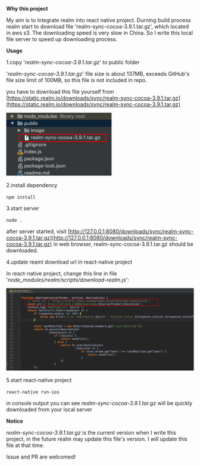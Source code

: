 **Why this project**

My aim is to integrate realm into react native project. Durning build process
realm start to download file 'realm-sync-cocoa-3.9.1.tar.gz', which located
in aws s3. The downloading speed is very slow in China. So I write this local
file server to speed up downloading process.

**Usage**

1.copy '_realm-sync-cocoa-3.9.1.tar.gz_' to public folder

'_realm-sync-cocoa-3.9.1.tar.gz_' file size is about 137MB, exceeds GitHub's file size limit
of 100MB, so this file is not included in repo.

you have to download this file yourself from [https://static.realm.io/downloads/sync/realm-sync-cocoa-3.9.1.tar.gz](https://static.realm.io/downloads/sync/realm-sync-cocoa-3.9.1.tar.gz)

![screenshot](./public/image/copy2Folder.png)

2.install dependency

`npm install`

3.start server

`node .`

after server started, visit [http://127.0.0.1:8080/downloads/sync/realm-sync-cocoa-3.9.1.tar.gz](http://127.0.0.1:8080/downloads/sync/realm-sync-cocoa-3.9.1.tar.gz)
in web browser, realm-sync-cocoa-3.9.1.tar.gz should be downloaded.

4.update reaml download url in react-native project

In react-native project, change this line in file '_node_modules/realm/scripts/download-realm.js_':

![screenshot](./public/image/changedLine.png)

5.start react-native project

`react-native run-ios`

in console output you can see _realm-sync-cocoa-3.9.1.tar.gz_ will be quickly downloaded from your
local server


**Notice**

_realm-sync-cocoa-3.9.1.tar.gz_ is the current version when I write this project, in
the future realm may update this file's version. I will update this file at that time.

Issue and PR are welcomed!
